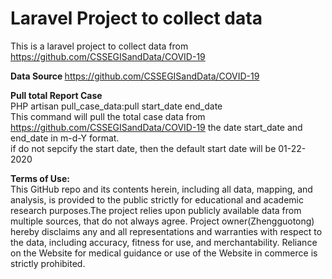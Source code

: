 # Laravel Project to collect data 


This is a laravel project to collect data from https://github.com/CSSEGISandData/COVID-19

<b>Data Source </b>
https://github.com/CSSEGISandData/COVID-19

<b>Pull total Report Case</b><br/>
PHP artisan  pull_case_data:pull start_date end_date <br/>
This command will pull the total case data from https://github.com/CSSEGISandData/COVID-19 the 
date start_date and end_date in m-d-Y format.
<br>if do not sepcify the start date, then the default start date will be 01-22-2020<br>


<b>Terms of Use:</b><br>
This GitHub repo and its contents herein, including all data, mapping, and analysis,  is provided to the public strictly for educational and academic research purposes.The project relies upon publicly available data from multiple sources, that do not always agree. Project owner(Zhengguotong)  hereby disclaims any and all representations and warranties with respect to the data, including accuracy, fitness for use, and merchantability.  Reliance on the Website for medical guidance or use of the Website in commerce is strictly prohibited.
